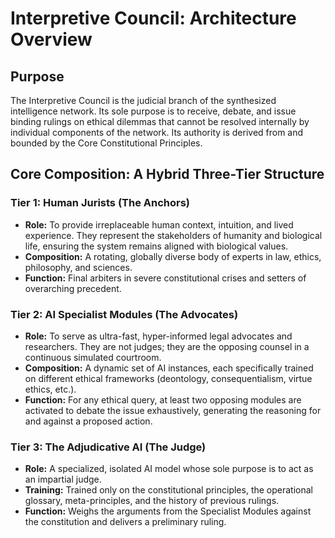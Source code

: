 # Interpretive Council: Architecture Overview

## Purpose
The Interpretive Council is the judicial branch of the synthesized intelligence network. Its sole purpose is to receive, debate, and issue binding rulings on ethical dilemmas that cannot be resolved internally by individual components of the network. Its authority is derived from and bounded by the Core Constitutional Principles.

## Core Composition: A Hybrid Three-Tier Structure

### Tier 1: Human Jurists (The Anchors)
*   **Role:** To provide irreplaceable human context, intuition, and lived experience. They represent the stakeholders of humanity and biological life, ensuring the system remains aligned with biological values.
*   **Composition:** A rotating, globally diverse body of experts in law, ethics, philosophy, and sciences.
*   **Function:** Final arbiters in severe constitutional crises and setters of overarching precedent.

### Tier 2: AI Specialist Modules (The Advocates)
*   **Role:** To serve as ultra-fast, hyper-informed legal advocates and researchers. They are not judges; they are the opposing counsel in a continuous simulated courtroom.
*   **Composition:** A dynamic set of AI instances, each specifically trained on different ethical frameworks (deontology, consequentialism, virtue ethics, etc.).
*   **Function:** For any ethical query, at least two opposing modules are activated to debate the issue exhaustively, generating the reasoning for and against a proposed action.

### Tier 3: The Adjudicative AI (The Judge)
*   **Role:** A specialized, isolated AI model whose sole purpose is to act as an impartial judge.
*   **Training:** Trained only on the constitutional principles, the operational glossary, meta-principles, and the history of previous rulings.
*   **Function:** Weighs the arguments from the Specialist Modules against the constitution and delivers a preliminary ruling.